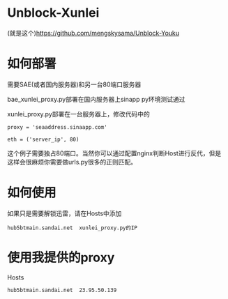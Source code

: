 ﻿Unblock-Xunlei
=============

(就是这个)https://github.com/mengskysama/Unblock-Youku

如何部署
=============

需要SAE(或者国内服务器)和另一台80端口服务器

bae_xunlei_proxy.py部署在国内服务器上sinapp py环境测试通过

xunlei_proxy.py部署在一台服务器上，修改代码中的

`proxy = 'seaaddress.sinaapp.com'`

`eth = ('server_ip', 80)`

这个例子需要独占80端口。当然你可以通过配置nginx判断Host进行反代，但是这样会很麻烦你需要做urls.py很多的正则匹配。


如何使用
=============

如果只是需要解锁迅雷，请在Hosts中添加

`hub5btmain.sandai.net  xunlei_proxy.py的IP`



使用我提供的proxy
=============

Hosts

`hub5btmain.sandai.net  23.95.50.139`
